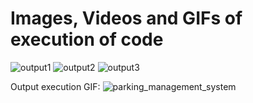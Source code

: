 # Images, Videos and GIFs of execution of code 

![output1](https://user-images.githubusercontent.com/59198753/143302062-7e902e03-3410-42a2-ab39-6f62a5a2236b.png)
![output2](https://user-images.githubusercontent.com/59198753/143302069-2e33477d-099c-4423-990b-c9f71802d4a8.png)
![output3](https://user-images.githubusercontent.com/59198753/143302072-9db5a6bf-7cc8-4a15-9a79-04e85f2c9bba.png)

Output execution GIF:
![parking_management_system](https://user-images.githubusercontent.com/59198753/143302204-42bb98df-d610-4875-a88a-672d6b26df3f.gif)
